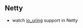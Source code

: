 ## Netty

* watch [io_uring](https://github.com/netty/netty-incubator-transport-io_uring) support in Netty
